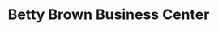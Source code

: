 ---
title: "Betty Brown Business Center"
url: /zwedru/betty-brown-business-center/
shop: convenience
---
